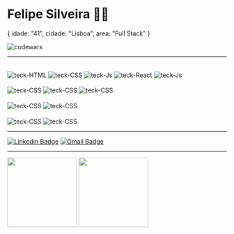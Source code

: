 <!--
**felipelarson/felipelarson** is a ✨ _special_ ✨ repository because its `README.md` (this file) appears on your GitHub profile.

Here are some ideas to get you started:

- 🔭 I’m currently working on ...
- 🌱 I’m currently learning ...
- 👯 I’m looking to collaborate on ...
- 🤔 I’m looking for help with ...
- 💬 Ask me about ...
- 📫 How to reach me: ...
- 😄 Pronouns: ...
- ⚡ Fun fact: ...
-->

# Felipe Silveira :man_technologist:

{
  idade: "41",
  cidade: "Lisboa",
  area: "Full Stack"
}

<img src="https://www.codewars.com/users/felipeLarsonSilveira/badges/micro" alt="codewars" />

<hr />

<div>
  <div style="display: inline_block"><br>
  <img align="center" alt="teck-HTML" src="https://img.shields.io/badge/HTML5-E34F26?style=for-the-badge&logo=html5&logoColor=white">
  <img align="center" alt="teck-CSS" src="https://img.shields.io/badge/CSS3-1572B6?style=for-the-badge&logo=css3&logoColor=white">
  <img align="center" alt="teck-Js" src="https://img.shields.io/badge/JavaScript-F7DF1E?style=for-the-badge&logo=javascript&logoColor=black">
  <img align="center" alt="teck-React" src="https://img.shields.io/badge/React-20232A?style=for-the-badge&logo=react&logoColor=61DAFB">
  <img align="center" alt="teck-Js" src="https://img.shields.io/badge/REDUX-593d88?style=for-the-badge&logo=redux&logoColor=white">
</div>
<div>
  <div style="display: inline_block"><br>
  <img align="center" alt="teck-CSS" src="https://img.shields.io/badge/PHP-8892bf?style=for-the-badge&logo=php&logoColor=white">
  <img align="center" alt="teck-CSS" src="https://img.shields.io/badge/MYSQL-00758f?style=for-the-badge&logo=mysql&logoColor=white">
  <img align="center" alt="teck-CSS" src="https://img.shields.io/badge/CODEIGNITER-dd4814?style=for-the-badge&logo=codeigniter&logoColor=white">
</div>
<div>
  <div style="display: inline_block"><br>
  <img align="center" alt="teck-CSS" src="https://img.shields.io/badge/JEST-18df16?style=for-the-badge&logo=jest&logoColor=white">
  <img align="center" alt="teck-CSS" src="https://img.shields.io/badge/CYPRESS-black?style=for-the-badge&logo=cypress&logoColor=white">
</div>
<div>
  <div style="display: inline_block"><br>
  <img align="center" alt="teck-CSS" src="https://img.shields.io/badge/PYTHON-18df16?style=for-the-badge&logo=python&logoColor=white">
  <img align="center" alt="teck-CSS" src="https://img.shields.io/badge/FLASK-black?style=for-the-badge&logo=flask&logoColor=white">
</div>
<hr />

[![Linkedin Badge](https://img.shields.io/badge/-LinkedIn-blue?style=flat-square&logo=Linkedin&logoColor=white&link=https://www.linkedin.com/in/felipe-larson-da-silveira/)](https://www.linkedin.com/in/felipe-larson-da-silveira/)
[![Gmail Badge](https://img.shields.io/badge/-Email-c14438?style=flat-square&logo=Gmail&logoColor=white&link=mailto:felipelarson@gmail.com)](mailto:felipelarson@gmail.com)
<hr />
<!-- ![Badge](https://raw.githubusercontent.com/felipelarson/felipelarson/master/html.png)
![Badge](https://raw.githubusercontent.com/felipelarson/felipelarson/master/css.png)
![Badge](https://raw.githubusercontent.com/felipelarson/felipelarson/master/js.png)
![Badge](https://raw.githubusercontent.com/felipelarson/felipelarson/master/jquery.png)
![Badge](https://raw.githubusercontent.com/felipelarson/felipelarson/master/react.png)
![Badge](https://raw.githubusercontent.com/felipelarson/felipelarson/master/php.png)
![Badge](https://raw.githubusercontent.com/felipelarson/felipelarson/master/codeigniter.png) -->
<div>
<!--   ![Anurag's github stats](https://github-readme-stats.vercel.app/api?username=felipelarson&show_icons=true&theme=nord) -->
  <img height="160em" src="https://github-readme-stats.vercel.app/api?username=felipelarson&show_icons=true&theme=nord&include_all_commits=true&count_private=true"/>
  <img height="160em" src="https://github-readme-stats.vercel.app/api/top-langs/?username=felipelarson&layout=compact&langs_count=7&theme=nord"/>
</div>
<!-- [![Top Langs](https://github-readme-stats.vercel.app/api/top-langs/?username=felipelarson&layout=compact)](https://github.com/felipelarson/github-readme-stats) -->
